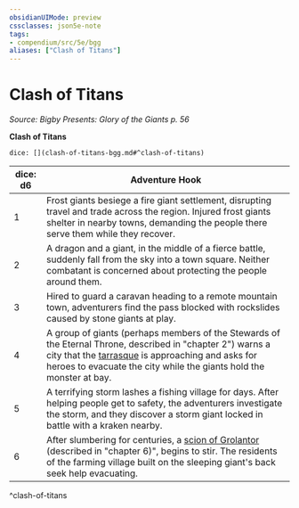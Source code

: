 ```yaml
---
obsidianUIMode: preview
cssclasses: json5e-note
tags:
- compendium/src/5e/bgg
aliases: ["Clash of Titans"]
---
```

# Clash of Titans
*Source: Bigby Presents: Glory of the Giants p. 56* 

**Clash of Titans**

`dice: [](clash-of-titans-bgg.md#^clash-of-titans)`

| dice: d6 | Adventure Hook |
|----------|----------------|
| 1 | Frost giants besiege a fire giant settlement, disrupting travel and trade across the region. Injured frost giants shelter in nearby towns, demanding the people there serve them while they recover. |
| 2 | A dragon and a giant, in the middle of a fierce battle, suddenly fall from the sky into a town square. Neither combatant is concerned about protecting the people around them. |
| 3 | Hired to guard a caravan heading to a remote mountain town, adventurers find the pass blocked with rockslides caused by stone giants at play. |
| 4 | A group of giants (perhaps members of the Stewards of the Eternal Throne, described in "chapter 2") warns a city that the [tarrasque](/Systems/5e/bestiary/monstrosity/tarrasque.md) is approaching and asks for heroes to evacuate the city while the giants hold the monster at bay. |
| 5 | A terrifying storm lashes a fishing village for days. After helping people get to safety, the adventurers investigate the storm, and they discover a storm giant locked in battle with a kraken nearby. |
| 6 | After slumbering for centuries, a [scion of Grolantor](/Systems/5e/bestiary/giant/scion-of-grolantor-bgg.md) (described in "chapter 6)", begins to stir. The residents of the farming village built on the sleeping giant's back seek help evacuating. |
^clash-of-titans